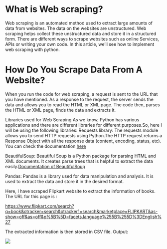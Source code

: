 # What is Web scraping?
Web scraping is an automated method used to extract large amounts of data from websites. The data on the websites are unstructured. Web scraping helps collect these unstructured data and store it in a structured form. There are different ways to scrape websites such as online Services, APIs or writing your own code. In this article, we’ll see how to implement web scraping with python. 

# How Do You Scrape Data From A Website?
When you run the code for web scraping, a request is sent to the URL that you have mentioned. As a response to the request, the server sends the data and allows you to read the HTML or XML page. The code then, parses the HTML or XML page, finds the data and extracts it. 

Libraries used for Web Scraping 
As we know, Python has various applications and there are different libraries for different purposes.So, here I will be using the following libraries:
Requests library: The requests module allows you to send HTTP requests using Python.The HTTP request returns a Response Object with all the response data (content, encoding, status, etc). You can check the documentation [here](https://docs.python-requests.org/en/master/)

BeautifulSoup: Beautiful Soup is a Python package for parsing HTML and XML documents. It creates parse trees that is helpful to extract the data easily.[Documentation of BeautifulSoup](https://www.crummy.com/software/BeautifulSoup/bs4/doc/)

Pandas: Pandas is a library used for data manipulation and analysis. It is used to extract the data and store it in the desired format.

Here, I have scraped Flipkart website to extract the information of books. The URL for this page is :

https://www.flipkart.com/search?q=book&otracker=search&otracker1=search&marketplace=FLIPKART&as-show=off&as=off&p%5B%5D=facets.language%255B%255D%3DEnglish%27


The extracted information is then stored in CSV file.
Output:

![](xl-image)

